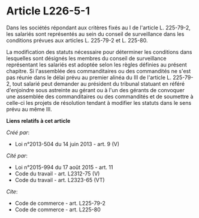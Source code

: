 # Article L226-5-1

Dans les sociétés répondant aux critères fixés au I de l'article L. 225-79-2, les salariés sont représentés au sein du
conseil de surveillance dans les conditions prévues aux articles L. 225-79-2 et L. 225-80.

La modification des statuts nécessaire pour déterminer les conditions dans lesquelles sont désignés les membres du conseil de
surveillance représentant les salariés est adoptée selon les règles définies au présent chapitre. Si l'assemblée des
commanditaires ou des commandités ne s'est pas réunie dans le délai prévu au premier alinéa du III de l'article L. 225-79-2,
tout salarié peut demander au président du tribunal statuant en référé d'enjoindre sous astreinte au gérant ou à l'un des
gérants de convoquer une assemblée des commanditaires ou des commandités et de soumettre à celle-ci les projets de résolution
tendant à modifier les statuts dans le sens prévu au même III.

**Liens relatifs à cet article**

_Créé par_:

  - Loi n°2013-504 du 14 juin 2013 - art. 9 (V)

_Cité par_:

  - Loi n°2015-994 du 17 août 2015 - art. 11
  - Code du travail - art. L2312-75 (V)
  - Code du travail - art. L2323-65 (VT)

_Cite_:

  - Code de commerce - art. L225-79-2
  - Code de commerce - art. L225-80
